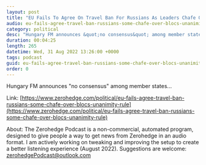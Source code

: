 ```yaml
---
layout: post
title: "EU Fails To Agree On Travel Ban For Russians As Leaders Chafe Over Bloc's 'Unanimity Rule'"
audio: eu-fails-agree-travel-ban-russians-some-chafe-over-blocs-unanimity-rule-0
category: political
desc: "Hungary FM announces &quot;no consensus&quot; among member states..."
duration: 00:04:25
length: 265
datetime: Wed, 31 Aug 2022 13:26:00 +0000
tags: podcast
guid: eu-fails-agree-travel-ban-russians-some-chafe-over-blocs-unanimity-rule-0
order: 0
---
```

Hungary FM announces &quot;no consensus&quot; among member states...

Link: [https://www.zerohedge.com/political/eu-fails-agree-travel-ban-russians-some-chafe-over-blocs-unanimity-rule](https://www.zerohedge.com/political/eu-fails-agree-travel-ban-russians-some-chafe-over-blocs-unanimity-rule)

About: The Zerohedge Podcast is a non-commercial, automated program, designed to give people a way to get news from Zerohedge in an audio format.  I am actively working on tweaking and improving the setup to create a better listening experience (August 2022).  Suggestions are welcome: [zerohedgePodcast@outlook.com](mailto:zerohedgePodcast@outlook.com)